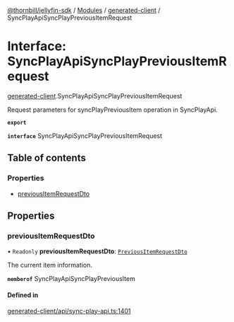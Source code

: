 [@thornbill/jellyfin-sdk](../README.md) / [Modules](../modules.md) / [generated-client](../modules/generated_client.md) / SyncPlayApiSyncPlayPreviousItemRequest

# Interface: SyncPlayApiSyncPlayPreviousItemRequest

[generated-client](../modules/generated_client.md).SyncPlayApiSyncPlayPreviousItemRequest

Request parameters for syncPlayPreviousItem operation in SyncPlayApi.

**`export`**

**`interface`** SyncPlayApiSyncPlayPreviousItemRequest

## Table of contents

### Properties

- [previousItemRequestDto](generated_client.SyncPlayApiSyncPlayPreviousItemRequest.md#previousitemrequestdto)

## Properties

### previousItemRequestDto

• `Readonly` **previousItemRequestDto**: [`PreviousItemRequestDto`](generated_client.PreviousItemRequestDto.md)

The current item information.

**`memberof`** SyncPlayApiSyncPlayPreviousItem

#### Defined in

[generated-client/api/sync-play-api.ts:1401](https://github.com/thornbill/jellyfin-sdk-typescript/blob/c65c42e/src/generated-client/api/sync-play-api.ts#L1401)
